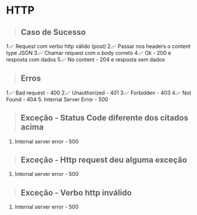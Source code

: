 # HTTP

> ## Caso de Sucesso
1.✅ Request com verbo http válido (post)
2.✅ Passar nos headers o content type JSON
3.✅ Chamar request com o body correto
4.✅ Ok - 200 e resposta com dados
5.✅ No content - 204 e resposta sem dados

> ## Erros
1.✅ Bad request - 400
2.✅ Unauthorized - 401
3.✅ Forbidden - 403
4.✅ Not Found - 404
5. Internal Server Error - 500

> ## Exceção - Status Code diferente dos citados acima
1. Internal server error - 500

> ## Exceção - Http request deu alguma exceção
1. Internal server error - 500

> ## Exceção - Verbo http inválido
1. Internal server error - 500
